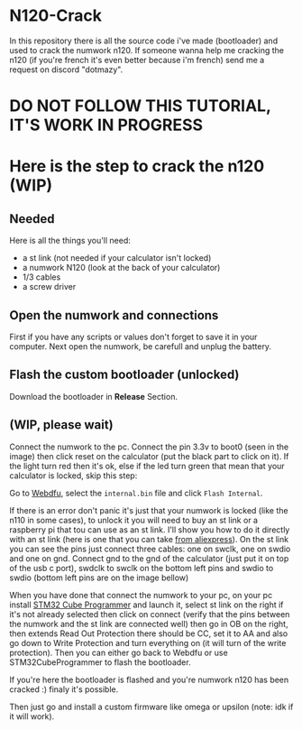 # N120-Crack
In this repository there is all the source code i've made (bootloader) and used to crack the numwork n120.
If someone wanna help me cracking the n120 (if you're french it's even better because i'm french) send me a request on discord "dotmazy".

# DO NOT FOLLOW THIS TUTORIAL, IT'S WORK IN PROGRESS

# Here is the step to crack the n120 (WIP)

## Needed

Here is all the things you'll need:
- a st link (not needed if your calculator isn't locked)
- a numwork N120 (look at the back of your calculator)
- 1/3 cables
- a screw driver

## Open the numwork and connections

First if you have any scripts or values don't forget to save it in your computer.
Next open the numwork, be carefull and unplug the battery.

## Flash the custom bootloader (unlocked)
Download the bootloader in **Release** Section.
## (WIP, please wait)
Connect the numwork to the pc.
Connect the pin 3.3v to boot0 (seen in the image) then click reset on the calculator (put the black part to click on it). If the light turn red then it's ok, else if the led turn green that mean that your calculator is locked, skip this step:

Go to [Webdfu](https://ti-planet.github.io/webdfu_numworks/n0110/), select the `internal.bin` file and click `Flash Internal`.

If there is an error don't panic it's just that your numwork is locked (like the n110 in some cases), to unlock it you will need to buy an st link or a raspberry pi that tou can use as an st link. I'll show you how to do it directly with an st link (here is one that you can take [from aliexpress](https://fr.aliexpress.com/item/1005005273159580.html?src=google&pdp_npi=4%40dis!EUR!2.31!2.31!!!!!%40!12000032440955298!ppc!!!&src=google&albch=shopping&acnt=248-630-5778&isdl=y&slnk=&plac=&mtctp=&albbt=Google_7_shopping&aff_platform=google&aff_short_key=UneMJZVf&gclsrc=aw.ds&&albagn=888888&&ds_e_adid=&ds_e_matchtype=&ds_e_device=m&ds_e_network=x&ds_e_product_group_id=&ds_e_product_id=fr1005005273159580&ds_e_product_merchant_id=559096839&ds_e_product_country=FR&ds_e_product_language=fr&ds_e_product_channel=online&ds_e_product_store_id=&ds_url_v=2&albcp=20180143335&albag=&isSmbAutoCall=false&needSmbHouyi=false&gad_source=1&gclid=CjwKCAiAtNK8BhBBEiwA8wVt98MMo_ckNx27aYHsyJgSvaeyl5_o8L3p0y5lY9wqSC2Fe72sFBr3OBoCVFcQAvD_BwE)).
On the st link you can see the pins just connect three cables: one on swclk, one on swdio and one on gnd. Connect gnd to the gnd of the calculator (just put it on top of the usb c port), swdclk to swclk on the bottom left pins and swdio to swdio (bottom left pins are on the image bellow)

When you have done that connect the numwork to your pc, on your pc install [STM32 Cube Programmer](https://www.st.com/en/development-tools/stm32cubeprog.html) and launch it, select st link on the right if it's not already selected then click on connect (verify that the pins between the numwork and the st link are connected well) then go in OB on the right, then extends Read Out Protection there should be CC, set it to AA and also go down to Write Protection and turn everything on (it will turn of the write protection). Then you can either go back to Webdfu or use STM32CubeProgrammer to flash the bootloader.

If you're here the bootloader is flashed and you're numwork n120 has been cracked :) finaly it's possible.

Then just go and install a custom firmware like omega or upsilon (note: idk if it will work).
